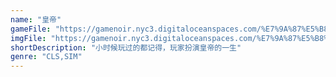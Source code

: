 ```yaml
---
name: "皇帝"
gameFile: "https://gamenoir.nyc3.digitaloceanspaces.com/%E7%9A%87%E5%B8%9D/emperor.zip"
imgFile: "https://gamenoir.nyc3.digitaloceanspaces.com/%E7%9A%87%E5%B8%9D/original.webp"
shortDescription: "小时候玩过的都记得，玩家扮演皇帝的一生"
genre: "CLS,SIM"
---
```

